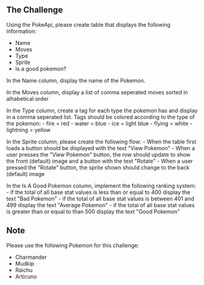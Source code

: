 ## The Challenge
Using the PokeApi, please create table that displays the following information:
- Name
- Moves
- Type
- Sprite
- Is a good pokemon?

In the Name column, display the name of the Pokemon.

In the Moves column, display a list of comma seperated moves sorted in alhabetical order

In the Type column, create a tag for each type the pokemon has and display in a comma seperated list. Tags should be colored according to the type of the pokemon:
    - fire = red
    - water = blue
    - ice = light blue
    - flying = white
    - lightning = yellow

In the Sprite column, please create the following flow:
    - When the table first loads a button should be displayed with the text "View Pokemon"
    - When a user presses the "View Pokemon" button, the row should update to show the front (default) image and a button with the text "Rotate"
    - When a user pressed the "Rotate" button, the sprite shown should change to the back (default) image

In the Is A Good Pokemon column, implement the following ranking system:
    - if the total of all base stat values is less than or equal to 400 display the text "Bad Pokemon"
    - if the total of all base stat values is between 401 and 499 display the text "Average Pokemon"
    - if the total of all base stat values is greater than or equal to than 500 display the text "Good Pokemon"

## Note
Please use the following Pokemon for this challenge:
- Charmander
- Mudkip
- Raichu
- Articuno